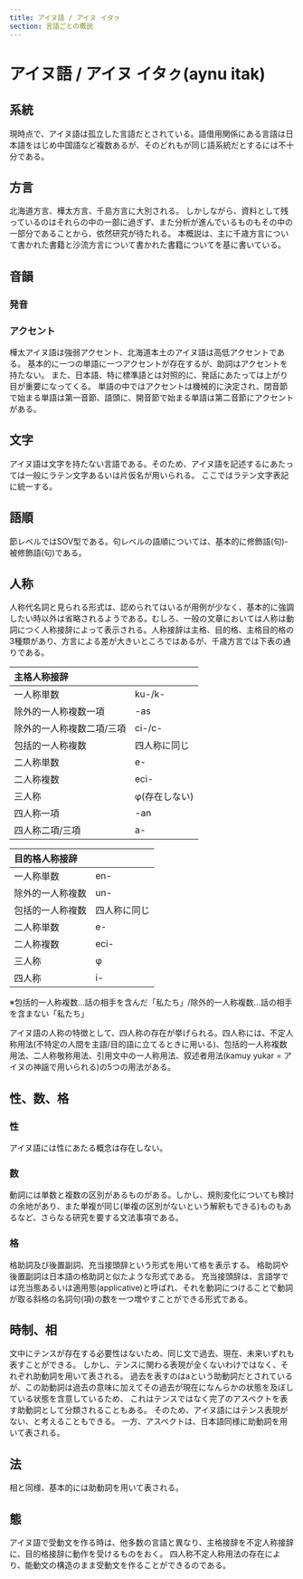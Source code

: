 ```yaml
---
title: アイヌ語 / アイヌ イタㇰ
section: 言語ごとの概説
---
```


# アイヌ語 / アイヌ イタㇰ(aynu itak)

## 系統

現時点で、アイヌ語は孤立した言語だとされている。語借用関係にある言語は日本語をはじめ中国語など複数あるが、そのどれもが同じ語系統だとするには不十分である。

## 方言

北海道方言、樺太方言、千島方言に大別される。
しかしながら、資料として残っているのはそれらの中の一部に過ぎず、また分析が進んでいるものもその中の一部分であることから、依然研究が待たれる。
本概説は、主に千歳方言について書かれた書籍と沙流方言について書かれた書籍についてを基に書いている。


## 音韻

### 発音

### アクセント

樺太アイヌ語は強弱アクセント、北海道本土のアイヌ語は高低アクセントである。
基本的に一つの単語に一つアクセントが存在するが、助詞はアクセントを持たない。
また、日本語、特に標準語とは対照的に、発話にあたっては上がり目が重要になってくる。
単語の中ではアクセントは機械的に決定され、閉音節で始まる単語は第一音節、語頭に、開音節で始まる単語は第二音節にアクセントがある。

## 文字

アイヌ語は文字を持たない言語である。そのため、アイヌ語を記述するにあたっては一般にラテン文字あるいは片仮名が用いられる。
ここではラテン文字表記に統一する。

## 語順

節レベルではSOV型である。句レベルの語順については、基本的に修飾語(句)-被修飾語(句)である。

## 人称

人称代名詞と見られる形式は、認められてはいるが用例が少なく、基本的に強調したい時以外は省略されるようである。むしろ、一般の文章においては人称は動詞につく人称接辞によって表示される。人称接辞は主格、目的格、主格目的格の3種類があり、方言による差が大きいところではあるが、千歳方言では下表の通りである。

| 主格人称接辞 |  |
| :-- | :-- |
| 一人称単数 | ku-/k- |
| 除外的一人称複数一項 | -as |
| 除外的一人称複数二項/三項 | ci-/c- |
| 包括的一人称複数 | 四人称に同じ |
| 二人称単数 | e- |
| 二人称複数 | eci- |
| 三人称 | φ(存在しない) |
| 四人称一項 | -an |
| 四人称二項/三項 | a- |

| 目的格人称接辞 |  |
| :-- | :-- |
| 一人称単数 | en- |
| 除外的一人称複数 | un- |
| 包括的一人称複数 | 四人称に同じ |
| 二人称単数 | e- |
| 二人称複数 | eci- |
| 三人称 | φ |
| 四人称 | i- |

※包括的一人称複数...話の相手を含んだ「私たち」/除外的一人称複数...話の相手を含まない「私たち」

アイヌ語の人称の特徴として、四人称の存在が挙げられる。四人称には、不定人称用法(不特定の人間を主語/目的語に立てるときに用いる)、包括的一人称複数用法、二人称敬称用法、引用文中の一人称用法、叙述者用法(kamuy yukar = アイヌの神謡で用いられる)の5つの用法がある。

## 性、数、格

### 性

アイヌ語には性にあたる概念は存在しない。

### 数

動詞には単数と複数の区別があるものがある。しかし、規則変化についても検討の余地があり、また単複が同じ(単複の区別がないという解釈もできる)ものもあるなど、さらなる研究を要する文法事項である。

### 格

格助詞及び後置副詞、充当接頭辞という形式を用いて格を表示する。
格助詞や後置副詞は日本語の格助詞と似たような形式である。
充当接頭辞は、言語学では充当態あるいは適用態(applicative)と呼ばれ、それを動詞につけることで動詞が取る斜格の名詞句(項)の数を一つ増やすことができる形式である。

## 時制、相

文中にテンスが存在する必要性はないため、同じ文で過去、現在、未来いずれも表すことができる。
しかし、テンスに関わる表現が全くないわけではなく、それぞれ助動詞を用いて表される。
過去を表すのはaという助動詞だとされているが、この助動詞は過去の意味に加えてその過去が現在になんらかの状態を及ぼしている状態を含意しているため、
これはテンスではなく完了のアスペクトを表す助動詞として分類されることもある。
そのため、アイヌ語にはテンス表現がない、と考えることもできる。
一方、アスペクトは、日本語同様に助動詞を用いて表される。

## 法

相と同様、基本的には助動詞を用いて表される。

## 態

アイヌ語で受動文を作る時は、他多数の言語と異なり、主格接辞を不定人称接辞に、目的格接辞に動作を受けるものをおく。
四人称不定人称用法の存在により、能動文の構造のまま受動文を作ることができるのである。
